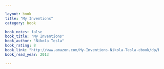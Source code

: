 ```yaml
---

layout: book
title: "My Inventions"
category: book

book_notes: false
book_title: "My Inventions"
book_author: "Nikola Tesla"
book_rating: 8
book_link: "http://www.amazon.com/My-Inventions-Nikola-Tesla-ebook/dp/B0046A9RWW/"
book_read_year: 2013

---
```

